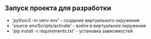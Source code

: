 ## Запуск проекта для разработки

- 'python3 -m venv env' - создание виртуального окружения
- 'source env/Scripts/activate' - войти в виртуальное окружение
- 'pip install -r requirements.txt' - установка зависимостей
